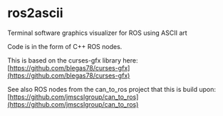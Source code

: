 # ros2ascii
Terminal software graphics visualizer for ROS using ASCII art

Code is in the form of C++ ROS nodes.


This is based on the curses-gfx library here: [https://github.com/blegas78/curses-gfx](https://github.com/blegas78/curses-gfx)

See also ROS nodes from the can_to_ros project that this is build upon: [https://github.com/jmscslgroup/can_to_ros](https://github.com/jmscslgroup/can_to_ros)


